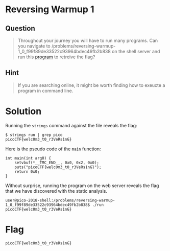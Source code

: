 # Reversing Warmup 1
## Question
>Throughout your journey you will have to run many programs. Can you navigate to /problems/reversing-warmup-1_0_f99f89de33522c93964bdec49fb2b838 on the shell server and run this [program](files/run) to retreive the flag? 

## Hint
>If you are searching online, it might be worth finding how to exeucte a program in command line.

# Solution
Running the `strings` command against the file reveals the flag:
~~~~
$ strings run | grep pico
picoCTF{welc0m3_t0_r3VeRs1nG}
~~~~

Here is the pseudo code of the `main` function:
~~~~
int main(int arg0) {
    setvbuf(*__TMC_END__, 0x0, 0x2, 0x0);
    puts("picoCTF{welc0m3_t0_r3VeRs1nG}");
    return 0x0;
}
~~~~

Without surprise, running the program on the web server reveals the flag that we have discovered with the static analysis.

~~~~
user@pico-2018-shell:/problems/reversing-warmup-1_0_f99f89de33522c93964bdec49fb2b838$ ./run 
picoCTF{welc0m3_t0_r3VeRs1nG}
~~~~

# Flag
`picoCTF{welc0m3_t0_r3VeRs1nG}`
